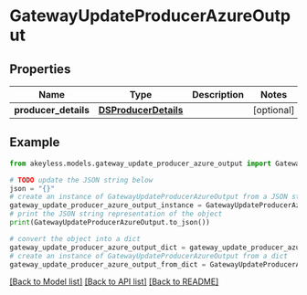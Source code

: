 # GatewayUpdateProducerAzureOutput


## Properties

Name | Type | Description | Notes
------------ | ------------- | ------------- | -------------
**producer_details** | [**DSProducerDetails**](DSProducerDetails.md) |  | [optional] 

## Example

```python
from akeyless.models.gateway_update_producer_azure_output import GatewayUpdateProducerAzureOutput

# TODO update the JSON string below
json = "{}"
# create an instance of GatewayUpdateProducerAzureOutput from a JSON string
gateway_update_producer_azure_output_instance = GatewayUpdateProducerAzureOutput.from_json(json)
# print the JSON string representation of the object
print(GatewayUpdateProducerAzureOutput.to_json())

# convert the object into a dict
gateway_update_producer_azure_output_dict = gateway_update_producer_azure_output_instance.to_dict()
# create an instance of GatewayUpdateProducerAzureOutput from a dict
gateway_update_producer_azure_output_from_dict = GatewayUpdateProducerAzureOutput.from_dict(gateway_update_producer_azure_output_dict)
```
[[Back to Model list]](../README.md#documentation-for-models) [[Back to API list]](../README.md#documentation-for-api-endpoints) [[Back to README]](../README.md)



